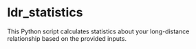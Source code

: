 # ldr_statistics
This Python script calculates statistics about your long-distance relationship based on the provided inputs.
